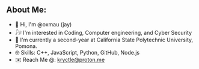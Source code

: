 ## About Me:
- 🌱 Hi, I'm @oxmau (jay)
- 𓃗 I'm interested in Coding, Computer engineering, and Cyber Security
- 🧸 I'm currently a second-year at California State Polytechnic University, Pomona.
- 🤓 Skills: C++, JavaScript, Python, GitHub, Node.js
- ✉️ Reach Me @: kryctle@proton.me

<!--
**oxmau/oxmau** is a ✨ _special_ ✨ repository because its `README.md` (this file) appears on your GitHub profile.

Here are some ideas to get you started:

- 🌱 Hi, I'm @oxmau
- 🔭
- 👯 I’m looking to collaborate on ...
- 🤔 I’m looking for help with ...
- 💬 Ask me about ...
- 📫 How to reach me: ...
- 😄 Pronouns: ...
- ⚡ Fun fact: ...
-->

